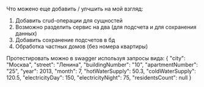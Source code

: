 Что можено еще добавить / улчшить на мой взгляд:
1. Добавить crud-операции для сущностей
2. Возможно разделить сервис на два (для подсчета и для сохранения данных)
3. Добавить сохранение подсчетов в бд
4. Обработка частных домов (без номера квартиры)

Протестировать можно в swagger используя запросы вида:
{
  "city": "Москва",
  "street": "Ленина",
  "buildingNumber": "10",
  "apartmentNumber": "25",
  "year": 2013,
  "month": 7,
  "hotWaterSupply": 50.3,
  "coldWaterSupply": 120.5,
  "electricityDay": 150,
  "electricityNight": 75,
  "residentsCount": null
}
